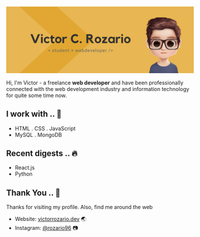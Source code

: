 <!-- ![alt text](https://github.com/[username]/[reponame]/blob/[branch]/image.jpg?raw=true) -->

<!-- icons  -->

![alt text](https://github.com/rozario96/rozario96/blob/master/github-banner.png)

Hi, I'm Victor - a freelance **web developer** and have been professionally connected with the web development industry and information technology for quite some time now.

## I work with .. 🚀
- HTML . CSS . JavaScript
- MySQL . MongoDB

## Recent digests .. 🔥
- React.js 
- Python 

## Thank You .. 💖 
Thanks for visiting my profile. Also, find me around the web
- Website: <a href="https://victorrozario.dev/">victorrozario.dev</a> 🌏
- Instagram: <a href="https://www.instagram.com/rozario96/">@rozario96</a> 📷 
